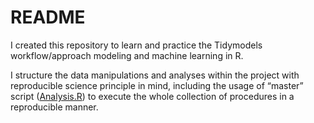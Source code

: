 README
================

I created this repository to learn and practice the Tidymodels
workflow/approach modeling and machine learning in R.

I structure the data manipulations and analyses within the project with
reproducible science principle in mind, including the usage of “master”
script
([Analysis.R](Z:/Documentos/Estudio/learning_tidymodels/Analysis.R)) to
execute the whole collection of procedures in a reproducible manner.
